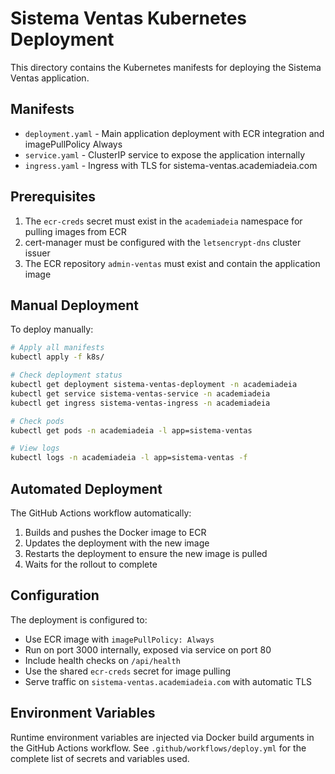 # Sistema Ventas Kubernetes Deployment

This directory contains the Kubernetes manifests for deploying the Sistema Ventas application.

## Manifests

- `deployment.yaml` - Main application deployment with ECR integration and imagePullPolicy Always
- `service.yaml` - ClusterIP service to expose the application internally
- `ingress.yaml` - Ingress with TLS for sistema-ventas.academiadeia.com

## Prerequisites

1. The `ecr-creds` secret must exist in the `academiadeia` namespace for pulling images from ECR
2. cert-manager must be configured with the `letsencrypt-dns` cluster issuer
3. The ECR repository `admin-ventas` must exist and contain the application image

## Manual Deployment

To deploy manually:

```bash
# Apply all manifests
kubectl apply -f k8s/

# Check deployment status
kubectl get deployment sistema-ventas-deployment -n academiadeia
kubectl get service sistema-ventas-service -n academiadeia
kubectl get ingress sistema-ventas-ingress -n academiadeia

# Check pods
kubectl get pods -n academiadeia -l app=sistema-ventas

# View logs
kubectl logs -n academiadeia -l app=sistema-ventas -f
```

## Automated Deployment

The GitHub Actions workflow automatically:
1. Builds and pushes the Docker image to ECR
2. Updates the deployment with the new image
3. Restarts the deployment to ensure the new image is pulled
4. Waits for the rollout to complete

## Configuration

The deployment is configured to:
- Use ECR image with `imagePullPolicy: Always`
- Run on port 3000 internally, exposed via service on port 80
- Include health checks on `/api/health`
- Use the shared `ecr-creds` secret for image pulling
- Serve traffic on `sistema-ventas.academiadeia.com` with automatic TLS

## Environment Variables

Runtime environment variables are injected via Docker build arguments in the GitHub Actions workflow. See `.github/workflows/deploy.yml` for the complete list of secrets and variables used.

